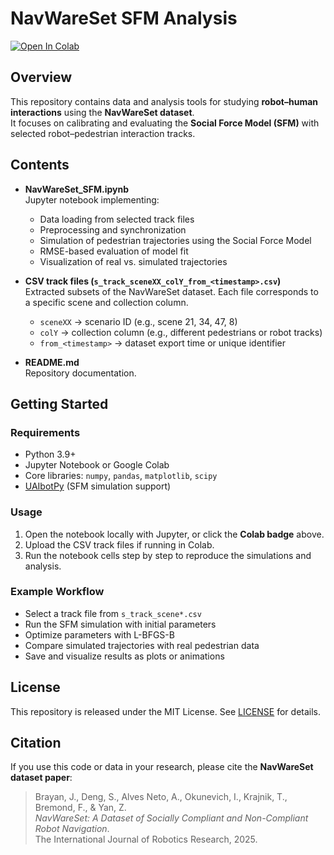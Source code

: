 # NavWareSet SFM Analysis

[![Open In Colab](https://colab.research.google.com/assets/colab-badge.svg)](https://drive.google.com/file/d/14xYS15ttaP-WOrjsjgti_cuilx-lQHE3/view?usp=sharing)

## Overview
This repository contains data and analysis tools for studying **robot–human interactions** using the **NavWareSet dataset**.  
It focuses on calibrating and evaluating the **Social Force Model (SFM)** with selected robot–pedestrian interaction tracks.

## Contents
- **NavWareSet_SFM.ipynb**  
  Jupyter notebook implementing:
  - Data loading from selected track files  
  - Preprocessing and synchronization  
  - Simulation of pedestrian trajectories using the Social Force Model  
  - RMSE-based evaluation of model fit  
  - Visualization of real vs. simulated trajectories  

- **CSV track files (`s_track_sceneXX_colY_from_<timestamp>.csv`)**  
  Extracted subsets of the NavWareSet dataset. Each file corresponds to a specific scene and collection column.  
  - `sceneXX` → scenario ID (e.g., scene 21, 34, 47, 8)  
  - `colY` → collection column (e.g., different pedestrians or robot tracks)  
  - `from_<timestamp>` → dataset export time or unique identifier  

- **README.md**  
  Repository documentation.

## Getting Started
### Requirements
- Python 3.9+
- Jupyter Notebook or Google Colab
- Core libraries: `numpy`, `pandas`, `matplotlib`, `scipy`
- [UAIbotPy](https://github.com/UAIbot/UAIbotPy) (SFM simulation support)

### Usage
1. Open the notebook locally with Jupyter, or click the **Colab badge** above.  
2. Upload the CSV track files if running in Colab.  
3. Run the notebook cells step by step to reproduce the simulations and analysis.  

### Example Workflow
- Select a track file from `s_track_scene*.csv`  
- Run the SFM simulation with initial parameters  
- Optimize parameters with L-BFGS-B  
- Compare simulated trajectories with real pedestrian data  
- Save and visualize results as plots or animations  

## License
This repository is released under the MIT License. See [LICENSE](LICENSE) for details.

## Citation
If you use this code or data in your research, please cite the **NavWareSet dataset paper**:

> Brayan, J., Deng, S., Alves Neto, A., Okunevich, I., Krajnik, T., Bremond, F., & Yan, Z.  
> *NavWareSet: A Dataset of Socially Compliant and Non-Compliant Robot Navigation*.  
> The International Journal of Robotics Research, 2025.

